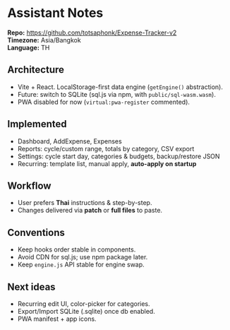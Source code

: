 ﻿# Assistant Notes

**Repo:** https://github.com/totsaphonk/Expense-Tracker-v2  
**Timezone:** Asia/Bangkok  
**Language:** TH

## Architecture
- Vite + React. LocalStorage-first data engine (`getEngine()` abstraction).
- Future: switch to SQLite (sql.js via npm, with `public/sql-wasm.wasm`).
- PWA disabled for now (`virtual:pwa-register` commented).

## Implemented
- Dashboard, AddExpense, Expenses
- Reports: cycle/custom range, totals by category, CSV export
- Settings: cycle start day, categories & budgets, backup/restore JSON
- Recurring: template list, manual apply, **auto-apply on startup**

## Workflow
- User prefers **Thai** instructions & step-by-step.
- Changes delivered via **patch** or **full files** to paste.

## Conventions
- Keep hooks order stable in components.
- Avoid CDN for sql.js; use npm package later.
- Keep `engine.js` API stable for engine swap.

## Next ideas
- Recurring edit UI, color-picker for categories.
- Export/Import SQLite (.sqlite) once db enabled.
- PWA manifest + app icons.
